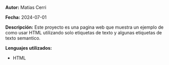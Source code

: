 **Autor:** Matias Cerri

**Fecha:** 2024-07-01

**Descripción:** Este proyecto es una pagina web que muestra un ejemplo de como usar HTML utilizando solo etiquetas de texto y algunas etiquetas de texto semantico.

**Lenguajes utilizados:**

- HTML
